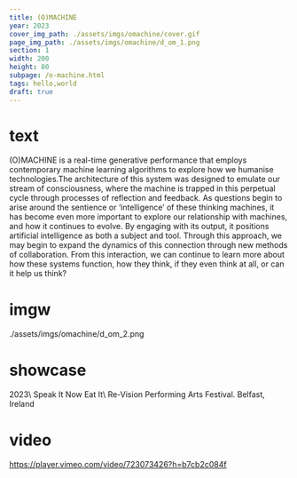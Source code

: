 ```yaml
---
title: (O)MACHINE
year: 2023
cover_img_path: ./assets/imgs/omachine/cover.gif
page_img_path: ./assets/imgs/omachine/d_om_1.png
section: 1
width: 200
height: 80
subpage: /o-machine.html
tags: hello,world
draft: true
---
```

# text
(O)MACHINE is a real-time generative performance that employs contemporary machine learning algorithms to explore how we humanise technologies.The architecture of this system was designed to emulate our stream of consciousness, where the machine is trapped in this perpetual cycle through processes of reflection and feedback. As questions begin to arise around the sentience or ‘intelligence’ of these thinking machines, it has become even more important to explore our relationship with machines, and how it continues to evolve. By engaging with its output, it positions artificial intelligence as both a subject and tool. Through this approach, we may begin to expand the dynamics of this connection through new methods of collaboration. From this interaction, we can continue to learn more about how these systems function, how they think, if they even think at all, or can it help us think?
# imgw
./assets/imgs/omachine/d_om_2.png
# showcase
2023\ Speak It Now Eat It\ Re-Vision Performing Arts Festival. Belfast, Ireland
# video
https://player.vimeo.com/video/723073426?h=b7cb2c084f